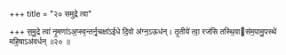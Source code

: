 +++
title = "२० समुद्रे त्वा"

+++
स॒मु॒द्रे त्वा॑ नृ॒मणा॑ऽअ॒प्स्व᳕न्तर्नृ॒चक्षा॑ऽईधे दि॒वो अ॑ग्न॒ऽऊध॑न्। तृ॒तीये॑ त्वा॒ रज॑सि तस्थि॒वास॑म॒पामु॒पस्थे॑ महि॒षाऽअ॑वर्धन् ॥२० ॥